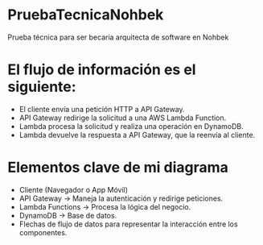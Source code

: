 # PruebaTecnicaNohbek
Prueba técnica para ser becaria arquitecta de software en Nohbek

# El flujo de información es el siguiente:
- El cliente envía una petición HTTP a API Gateway.
- API Gateway redirige la solicitud a una AWS Lambda Function.
- Lambda procesa la solicitud y realiza una operación en DynamoDB.
- Lambda devuelve la respuesta a API Gateway, que la reenvía al cliente.

# Elementos clave de mi diagrama
- Cliente (Navegador o App Móvil)
- API Gateway → Maneja la autenticación y redirige peticiones.
- Lambda Functions → Procesa la lógica del negocio.
- DynamoDB → Base de datos.
- Flechas de flujo de datos para representar la interacción entre los componentes.
